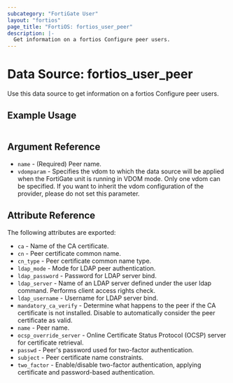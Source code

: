 ```yaml
---
subcategory: "FortiGate User"
layout: "fortios"
page_title: "FortiOS: fortios_user_peer"
description: |-
  Get information on a fortios Configure peer users.
---
```


# Data Source: fortios_user_peer
Use this data source to get information on a fortios Configure peer users.


## Example Usage

```hcl

```

## Argument Reference

* `name` - (Required) Peer name.
* `vdomparam` - Specifies the vdom to which the data source will be applied when the FortiGate unit is running in VDOM mode. Only one vdom can be specified. If you want to inherit the vdom configuration of the provider, please do not set this parameter.

## Attribute Reference

The following attributes are exported:

* `ca` - Name of the CA certificate.
* `cn` - Peer certificate common name.
* `cn_type` - Peer certificate common name type.
* `ldap_mode` - Mode for LDAP peer authentication.
* `ldap_password` - Password for LDAP server bind.
* `ldap_server` - Name of an LDAP server defined under the user ldap command. Performs client access rights check.
* `ldap_username` - Username for LDAP server bind.
* `mandatory_ca_verify` - Determine what happens to the peer if the CA certificate is not installed. Disable to automatically consider the peer certificate as valid.
* `name` - Peer name.
* `ocsp_override_server` - Online Certificate Status Protocol (OCSP) server for certificate retrieval.
* `passwd` - Peer's password used for two-factor authentication.
* `subject` - Peer certificate name constraints.
* `two_factor` - Enable/disable two-factor authentication, applying certificate and password-based authentication.
